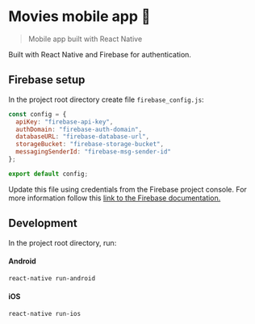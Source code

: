 # Movies mobile app :movie_camera:

> Mobile app built with React Native

Built with React Native and Firebase for authentication.

## Firebase setup

In the project root directory create file `firebase_config.js`:

```javascript
const config = {
  apiKey: "firebase-api-key",
  authDomain: "firebase-auth-domain",
  databaseURL: "firebase-database-url",
  storageBucket: "firebase-storage-bucket",
  messagingSenderId: "firebase-msg-sender-id"
};

export default config;
```

Update this file using credentials from the Firebase project console. For more information follow this [link to the Firebase documentation.](https://firebase.google.com/docs/web/setup)

## Development

In the project root directory, run:

#### Android

```sh
react-native run-android
```

#### iOS

```sh
react-native run-ios
```
